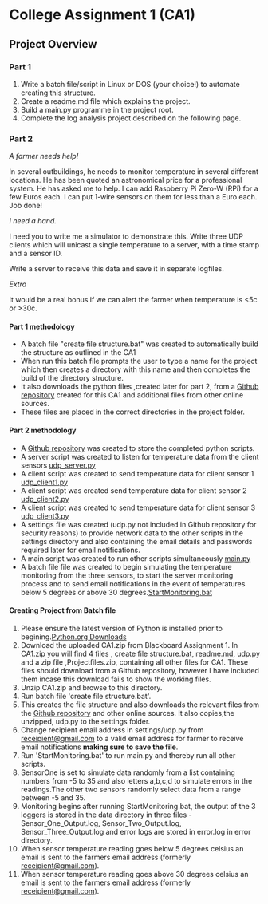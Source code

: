 # College Assignment 1 (CA1) #

## Project Overview ##

### Part 1 ###

1. Write a batch file/script in Linux or DOS (your choice!) to automate creating this structure.
2. Create a readme.md file which explains the project.
3. Build a main.py programme in the project root.
4. Complete the log analysis project described on the following page.

### Part 2 ###

*A farmer needs help!*

In several outbuildings, he needs to monitor temperature in several different locations. He has been
quoted an astronomical price for a professional system. He has asked me to help.
I can add Raspberry Pi Zero-W (RPi) for a few Euros each. I can put 1-wire sensors on them for less
than a Euro each. Job done!

*I need a hand.*

I need you to write me a simulator to demonstrate this. Write three UDP clients which will unicast a
single temperature to a server, with a time stamp and a sensor ID.

Write a server to receive this data and save it in separate logfiles.

*Extra*

It would be a real bonus if we can alert the farmer when temperature is <5c or >30c.

#### Part 1 methodology ### 

- A batch file "create file structure.bat" was created to automatically build the structure as outlined in the CA1
- When run this batch file prompts the user to type a name for the project which then creates a directory with this name and then completes the build of the directory structure.
- It also downloads the python files ,created later for part 2, from a [Github repository](https://github.com/EoinLyng/IAS--ca1) created for this CA1 and additional files from other online sources.
- These files are placed in the correct directories in the project folder.


#### Part 2 methodology ### 
- A [Github repository](https://github.com/EoinLyng/IAS--ca1) was created  to store the completed python scripts.
- A server script was created to listen for temperature data from the client sensors  [udp_server.py](https://raw.githubusercontent.com/EoinLyng/IAS--ca1/main/udp_server.py)
- A client script was created to send temperature data for client sensor 1 [udp_client1.py](https://raw.githubusercontent.com/EoinLyng/IAS--ca1/main/udp_client1.py)
- A client script was created send temperature data for client sensor 2 [udp_client2.py](https://raw.githubusercontent.com/EoinLyng/IAS--ca1/main/udp_client2.py)
- A client script was created to send temperature data for client sensor 3 [udp_client3.py](https://raw.githubusercontent.com/EoinLyng/IAS--ca1/main/udp_client3.py)
- A settings file was created (udp.py not included in Github repository for security reasons) to provide network data to the other scripts in the settings directory  and also containing the email details and passwords required later for email notifications.
- A main script was created to run other scripts simultaneously [main.py](https://raw.githubusercontent.com/EoinLyng/IAS--ca1/main/main.py)
- A batch file file was created to begin simulating the temperature monitoring from the three sensors, to start the server monitoring process and to send email notifications in the event of temperatures below 5 degrees or above 30 degrees.[StartMonitoring.bat](https://raw.githubusercontent.com/EoinLyng/IAS--ca1/main/StartMonitoring.bat)

#### Creating Project from Batch file ### 
1. Please ensure the latest version of Python is installed  prior to begining.[Python.org Downloads](https://www.python.org/downloads/)
2. Download the uploaded CA1.zip from Blackboard Assignment 1. In CA1.zip you will find 4 files , create file structure.bat, readme.md, udp.py and a zip file ,Projectfiles.zip, containing all other files for CA1. These files should download from a Github repository, however I have included them incase this download fails to show the working files.
3. Unzip CA1.zip and browse to this directory.
4. Run batch file 'create file structure.bat'.
5. This creates the file structure and also downloads the relevant files from the [Github repository](https://github.com/EoinLyng/IAS--ca1) and other online sources. It also copies,the unzipped, udp.py to the settings folder.
6. Change recipient email address in settings/udp.py from receipient@gmail.com to a valid email address for farmer to receive email notifications **making sure to save the file**.
7. Run 'StartMonitoring.bat' to run main.py and thereby run all other scripts.
8. SensorOne is set to simulate data randomly from a list containing numbers from -5 to 35 and also letters a,b,c,d to simulate errors in the readings.The other two sensors randomly select data from a range between -5 and 35.
9. Monitoring begins after running StartMonitoring.bat, the output of the 3 loggers is stored in the data directory in three files - Sensor_One_Output.log, Sensor_Two_Output.log, Sensor_Three_Output.log and error logs are stored in error.log in error directory.
10. When sensor temperature reading goes below 5 degrees celsius an email is sent to the farmers email address (formerly receipient@gmail.com).
11. When  sensor temperature reading goes above 30 degrees celsius an email is sent to the farmers email address (formerly receipient@gmail.com).
